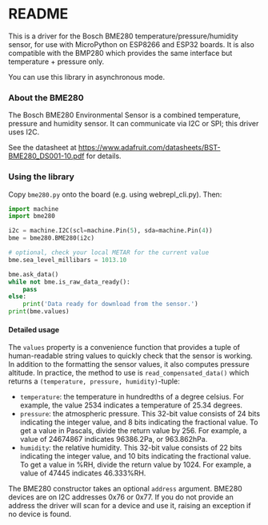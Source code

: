 # README #

This is a driver for the Bosch BME280 temperature/pressure/humidity sensor, for use with 
MicroPython on ESP8266 and ESP32 boards. It is also compatible with the BMP280 which provides 
the same interface but temperature + pressure only.

You can use this library in asynchronous mode.

### About the BME280 ###

The Bosch BME280 Environmental Sensor is a combined temperature, pressure and humidity sensor. It can communicate via I2C or SPI; this driver uses I2C.

See the datasheet at https://www.adafruit.com/datasheets/BST-BME280_DS001-10.pdf for details.

### Using the library ###

Copy `bme280.py` onto the board (e.g. using webrepl_cli.py). Then:

``` python
import machine
import bme280

i2c = machine.I2C(scl=machine.Pin(5), sda=machine.Pin(4))
bme = bme280.BME280(i2c)

# optional, check your local METAR for the current value
bme.sea_level_millibars = 1013.10

bme.ask_data()
while not bme.is_raw_data_ready():
    pass
else:
    print('Data ready for download from the sensor.')
print(bme.values)
```

#### Detailed usage ####

The `values` property is a convenience function that provides a tuple of human-readable string values to quickly check that the sensor is working. In addition to the formatting the sensor values, it also computes pressure altitude. In practice, the method to use is `read_compensated_data()` which returns a `(temperature, pressure, humidity)`-tuple:

* `temperature`:  the temperature in hundredths of a degree celsius. For example, the value 2534  indicates a temperature of 25.34 degrees.
* `pressure`: the atmospheric pressure. This 32-bit value consists of 24 bits indicating the integer value, and 8 bits indicating the fractional value. To get a value in Pascals, divide the return value by 256. For example, a value of 24674867 indicates 96386.2Pa, or 963.862hPa.
* `humidity`: the relative humidity. This 32-bit value consists of 22 bits indicating the integer value, and 10 bits indicating the fractional value. To get a value in %RH, divide the return value by 1024. For example, a value of 47445 indicates 46.333%RH.

The BME280 constructor takes an optional `address` argument. BME280 devices are
on I2C addresses 0x76 or 0x77. If you do not provide an address the driver will
scan for a device and use it, raising an exception if no device is found.
